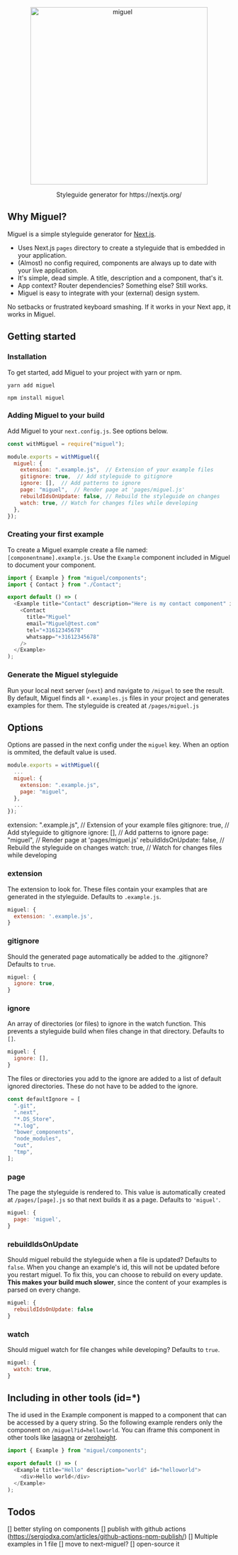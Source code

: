 <p align="center">
    <img width="400" alt="miguel" src="https://user-images.githubusercontent.com/2776959/87653847-a863b900-c745-11ea-9c6d-ac20456813a5.png">
  <p align="center">Styleguide generator for https://nextjs.org/</p>
</p>

## Why Miguel?
Miguel is a simple styleguide generator for [Next.js](https://nextjs.org/).

- Uses Next.js `pages` directory to create a styleguide that is embedded in your application.
- (Almost) no config required, components are always up to date with your live application.
- It's simple, dead simple. A title, description and a component, that's it.
- App context? Router dependencies? Something else? Still works.
- Miguel is easy to integrate with your (external) design system.

No setbacks or frustrated keyboard smashing. If it works in your Next app, it works in Miguel.

## Getting started

### Installation
To get started, add Miguel to your project with yarn or npm.

```
yarn add miguel
```

```
npm install miguel
```

### Adding Miguel to your build
Add Miguel to your `next.config.js`. See options below.

```js
const withMiguel = require("miguel");

module.exports = withMiguel({
  miguel: {
    extension: ".example.js",  // Extension of your example files
    gitignore: true,  // Add styleguide to gitignore
    ignore: [],  // Add patterns to ignore
    page: "miguel",  // Render page at 'pages/miguel.js'
    rebuildIdsOnUpdate: false, // Rebuild the styleguide on changes
    watch: true, // Watch for changes files while developing
  },
});

```

### Creating your first example
To create a Miguel example create a file named: `[componentname].example.js`.
Use the `Example` component included in Miguel to document your component.

```js
import { Example } from "miguel/components";
import { Contact } from "./Contact";

export default () => (
  <Example title="Contact" description="Here is my contact component" id="contact">
    <Contact
      title="Miguel"
      email="Miguel@test.com"
      tel="+31612345678"
      whatsapp="+31612345678"
    />
  </Example>
);
```

### Generate the Miguel styleguide
Run your local next server (`next`) and navigate to `/miguel` to see the result.
By default, Miguel finds all `*.examples.js` files in your project and generates examples for them. The styleguide is created at `/pages/miguel.js`

## Options
Options are passed in the next config under the `miguel` key. When an option is ommited, the default value is used.

```js
module.exports = withMiguel({
  ...
  miguel: {
    extension: ".example.js",
    page: "miguel",
  },
  ...
});
```

extension: ".example.js",  // Extension of your example files
    gitignore: true,  // Add styleguide to gitignore
    ignore: [],  // Add patterns to ignore
    page: "miguel",  // Render page at 'pages/miguel.js'
    rebuildIdsOnUpdate: false, // Rebuild the styleguide on changes
    watch: true, // Watch for changes files while developing

### extension
The extension to look for. These files contain your examples that are generated in the styleguide. Defaults to `.example.js`.

```js
miguel: {
  extension: '.example.js',
}
```

### gitignore
Should the generated page automatically be added to the .gitignore? Defaults to `true`.

```js
miguel: {
  ignore: true,
}
```

### ignore
An array of directories (or files) to ignore in the watch function. This prevents a styleguide build when files change in that directory. Defaults to `[]`.

```js
miguel: {
  ignore: [],
}
```

The files or directories you add to the ignore are added to a list of default ignored directories. These do not have to be added to the ignore.
```js
const defaultIgnore = [
  ".git",
  ".next",
  "*.DS_Store",
  "*.log",
  "bower_components",
  "node_modules",
  "out",
  "tmp",
];
```

### page
The page the styleguide is rendered to. This value is automatically created at `/pages/[page].js` so that next builds it as a page. Defaults to `'miguel'`.

```js
miguel: {
  page: 'miguel',
}
```

### rebuildIdsOnUpdate
Should miguel rebuild the styleguide when a file is updated? Defaults to `false`.
When you change an example's id, this will not be updated before you restart miguel. To fix this, you can choose to rebuild on every update. **This makes your build much slower**, since the content of your examples is parsed on every change.

```js
miguel: {
  rebuildIdsOnUpdate: false
}
```

### watch
Should miguel watch for file changes while developing? Defaults to `true`.

```js
miguel: {
  watch: true,
}
```

## Including in other tools (id=*)
The id used in the Example component is mapped to a component that can be accessed by a query string.
So the following example renders only the component on `/miguel?id=helloworld`.
You can iframe this component in other tools like [lasagna](https://lasagna.app) or [zeroheight](https://zeroheight.com/).

```js
import { Example } from "miguel/components";

export default () => (
  <Example title="Hello" description="world" id="helloworld">
    <div>Hello world</div>
  </Example>
);
```

## Todos
[] better styling on components
[] publish with github actions (https://sergiodxa.com/articles/github-actions-npm-publish/)
[] Multiple examples in 1 file
[] move to next-miguel?
[] open-source it